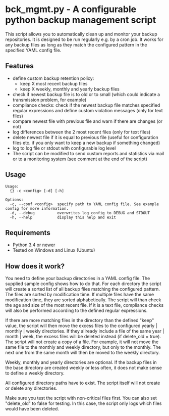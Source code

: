 # bck_mgmt.py - A configurable python backup management script

This script allows you to automatically clean up and monitor your backup repositories. It is designed to be run regularly e.g. by a cron job. It works for any backup files as long as they match the configured pattern in the specified YAML config file.

## Features
 - define custom backup retention policy:
   - keep X most recent backup files
   - keep X weekly, monthly and yearly backup files
 - check if newest backup file is to old or to small (which could indicate a transmission problem, for example)
 - compliance checks: check if the newest backup file matches specified regular expressions and define custom violation messages (only for text files)
 - compare newest file with previous file and warn if there are changes (or not)
 - log differences between the 2 most recent files (only for text files)
 - delete newest file if it is equal to previous file (useful for configuration files etc. if you only want to keep a new backup if something changed)
 - log to log file or stdout with configurable log level
 - The script can be modified to send custom reports and statistics via mail or to a monitoring system (see comment at the end of the script)
 
## Usage
```
Usage:
  {} -c <config> [-d] [-h]

Options:
  -c, --conf <config>  specify path to YAML config file. See example config for more information.
  -d, --debug          overwrites log config to DEBUG and STDOUT
  -h, --help           display this help and exit
```

## Requirements
 - Python 3.4 or newer
 - Tested on Windows and Linux (Ubuntu)

## How does it work?
You need to define your backup directories in a YAML config file. The supplied sample config shows how to do that. For each directory the script will create a sorted list of all backup files matching the configured pattern. The files are sorted by modification time. If multiple files have the same modification time, they are sorted alphabetically. The script will than check the age and size of the most recent file. If it is a text file, compliance checks will also be performed according to the defined regular expressions. 

If there are more matching files in the directory than the defined "keep" value, the script will then move the excess files to the configured yearly | monthly | weekly directories. If they allready include a file of the same year | month | week, the excess files will be deleted instead (if delete_old = true). 
The script will not create a copy of a file. For example, it will not move the same file to the monthly and weekly directory, but only to the monthly. The next one from the same month will then be moved to the weekly directory.
 
Weekly, monthly and yearly directories are optional. If the backup files in the base directory are created weekly or less often, it does not make sense to define a weekly directory.
 
All configured directory paths have to exist. The script itself will not create or delete any directories.

Make sure you test the script with non-critical files first. You can also set "delete_old" to false for testing. In this case, the script only logs which files would have been deleted.